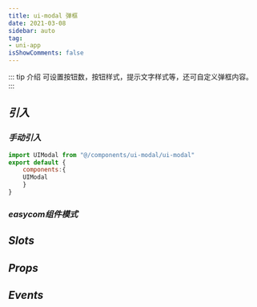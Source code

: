 ```yaml
---
title: ui-modal 弹框
date: 2021-03-08
sidebar: auto
tag:
- uni-app
isShowComments: false
---
```


::: tip 介绍
可设置按钮数，按钮样式，提示文字样式等，还可自定义弹框内容。
:::

## ***引入***

### ***手动引入***

```javascript
import UIModal from "@/components/ui-modal/ui-modal"
export default {
	components:{
    UIModal
	}
}
```

### ***easycom组件模式***

## ***Slots***

## ***Props***

## ***Events***

